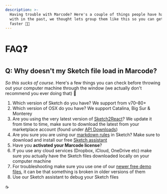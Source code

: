 ```yaml
---
description: >-
  Having trouble with Marcode? Here's a couple of things people have had issues
  with in the past, we thought lets group them like this so you can get help
  faster 🤖💪
---
```


# FAQ❓

## Q: Why doesn't my Sketch file load in Marcode?

_So this sucks of course_. Here's a few things you can check before throwing out your computer machine through the window (we actually don't recommend you ever doing that) 🤣

1. Which version of Sketch do you have? We support from v70–80+
2. Which version of OSX do you have? We support Catalina, Big Sur & Monterey
3. Are you using the very latest version of [Sketch2React](https://marketplace.sketch2react.io/product/sketch2react/)? We update it from time to time, make sure to download the latest from your marketplace account (found under [API Downloads](https://marketplace.sketch2react.io/my-account/api-downloads/))
4. Are you sure you are using our [markdown rules](https://sketch2react.gitbook.io/sketch2react-io/develop/components) in Sketch? Make sure to download and install our free [Sketch assistant](https://www.sketch.com/extensions/assistants/@sketch2react/sketch2react-assistant/)
5. Have you **activated your Marcode license**?
6. If you use any cloud services (Dropbox, iCloud, OneDrive etc) make sure you actually have the Sketch files downloaded locally on your computer machine
7. For troubleshooting make sure you use one of our [newer free demo files](https://marketplace.sketch2react.io/product/portfolio-website-template/), it can be that something is broken in older versions of them
8. Use our Sketch assistant to debug your Sketch files

☕

